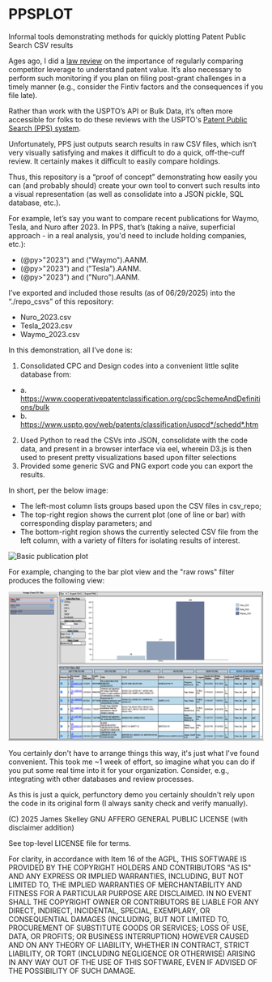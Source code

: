# PPSPLOT
Informal tools demonstrating methods for quickly plotting Patent Public Search CSV results


Ages ago, I did a [law review](https://scholarship.kentlaw.iit.edu/ckjip/vol18/iss3/2/) on the importance of regularly comparing competitor leverage to understand patent value.  It’s also necessary to perform such monitoring if you plan on filing post-grant challenges in a timely manner (e.g., consider the Fintiv factors and the consequences if you file late).

Rather than work with the USPTO’s API or Bulk Data, it’s often more accessible for folks to do these reviews with the USPTO's [Patent Public Search (PPS) system](https://www.uspto.gov/patents/search/patent-public-search).

Unfortunately, PPS just outputs search results in raw CSV files, which isn’t very visually satisfying and makes it difficult to do a quick, off-the-cuff review.  It certainly makes it difficult to easily compare holdings.

Thus, this repository is a “proof of concept” demonstrating how easily you can (and probably should) create your own tool to convert such results into a visual representation (as well as consolidate into a JSON pickle, SQL database, etc.).

For example, let’s say you want to compare recent publications for Waymo, Tesla, and Nuro after 2023.  In PPS, that’s (taking a naïve, superficial approach - in a real analysis, you'd need to include holding companies, etc.):

* (@py>"2023") and ("Waymo").AANM.
* (@py>"2023") and ("Tesla").AANM.
* (@py>"2023") and ("Nuro").AANM.

I’ve exported and included those results (as of 06/29/2025) into the “./repo_csvs” of this repository:

* Nuro_2023.csv
* Tesla_2023.csv
* Waymo_2023.csv


In this demonstration, all I’ve done is:

1)	Consolidated CPC and Design codes into a convenient little sqlite database from:
  - a.	https://www.cooperativepatentclassification.org/cpcSchemeAndDefinitions/bulk
  - b.	https://www.uspto.gov/web/patents/classification/uspcd*/schedd*.htm 
2)	Used Python to read the CSVs into JSON, consolidate with the code data, and present in a browser interface via eel, wherein D3.js is then used to present pretty visualizations based upon filter selections
3)	Provided some generic SVG and PNG export code you can export the results.

In short, per the below image:
* The left-most column lists groups based upon the CSV files in csv_repo;
* The top-right region shows the current plot (one of line or bar) with corresponding display parameters; and
* The bottom-right region shows the currently selected CSV file from the left column, with a variety of filters for isolating results of interest.

![Basic publication plot](simple_time.bmp)

For example, changing to the bar plot view and the "raw rows" filter produces the following view:

![Basic publication plot](summary_plot.bmp)

You certainly don't have to arrange things this way, it's just what I've found convenient.  This took me ~1 week of effort, so imagine what you can do if you put some real time into it for your organization.  Consider, e.g., integrating with other databases and review processes.

As this is just a quick, perfunctory demo you certainly shouldn't rely upon the code in its original form (I always sanity check and verify manually).  

(C) 2025 James Skelley
GNU AFFERO GENERAL PUBLIC LICENSE (with disclaimer addition)

See top-level LICENSE file for terms.

For clarity, in accordance with Item 16 of the AGPL, THIS SOFTWARE IS PROVIDED 
BY THE COPYRIGHT HOLDERS AND CONTRIBUTORS "AS IS" AND ANY EXPRESS OR IMPLIED WARRANTIES, 
INCLUDING, BUT NOT LIMITED TO, THE IMPLIED WARRANTIES OF MERCHANTABILITY AND FITNESS 
FOR A PARTICULAR PURPOSE ARE DISCLAIMED. IN NO EVENT SHALL THE COPYRIGHT OWNER OR 
CONTRIBUTORS BE LIABLE FOR ANY DIRECT, INDIRECT, INCIDENTAL, SPECIAL, EXEMPLARY,
OR CONSEQUENTIAL DAMAGES (INCLUDING, BUT NOT LIMITED TO, PROCUREMENT OF SUBSTITUTE 
GOODS OR SERVICES; LOSS OF USE, DATA, OR PROFITS; OR BUSINESS INTERRUPTION) 
HOWEVER CAUSED AND ON ANY THEORY OF LIABILITY, WHETHER IN CONTRACT, STRICT LIABILITY, OR TORT
(INCLUDING NEGLIGENCE OR OTHERWISE) ARISING IN ANY WAY OUT OF THE USE OF THIS
SOFTWARE, EVEN IF ADVISED OF THE POSSIBILITY OF SUCH DAMAGE.

